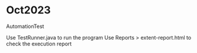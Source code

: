 # Oct2023
AutomationTest

Use TestRunner.java to run the program Use Reports > extent-report.html to check the execution report
